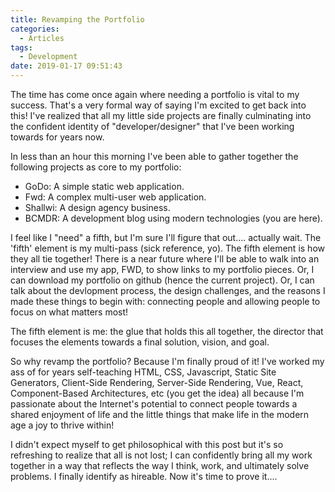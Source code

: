 ```yaml
---
title: Revamping the Portfolio
categories:
  - Articles
tags:
  - Development
date: 2019-01-17 09:51:43
---
```


The time has come once again where needing a portfolio is vital to my success. That's a very formal way of saying I'm excited to get back into this! I've realized that all my little side projects are finally culminating into the confident identity of "developer/designer" that I've been working towards for years now. 

In less than an hour this morning I've been able to gather together the following projects as core to my portfolio:
- GoDo: A simple static web application.
- Fwd: A complex multi-user web application.
- Shallwi: A design agency business.
- BCMDR: A development blog using modern technologies (you are here).

I feel like I "need" a fifth, but I'm sure I'll figure that out.... actually wait. The 'fifth' element is my multi-pass (sick reference, yo). The fifth element is how they all tie together! There is a near future where I'll be able to walk into an interview and use my app, FWD, to show links to my portfolio pieces. Or, I can download my portfolio on github (hence the current project). Or, I can talk about the devlopment process, the design challenges, and the reasons I made these things to begin with: connecting people and allowing people to focus on what matters most!

The fifth element is me: the glue that holds this all together, the director that focuses the elements towards a final solution, vision, and goal. 

So why revamp the portfolio? Because I'm finally proud of it! I've worked my ass of for years self-teaching HTML, CSS, Javascript, Static Site Generators, Client-Side Rendering, Server-Side Rendering, Vue, React, Component-Based Architectures, etc (you get the idea) all because I'm passionate about the Internet's potential to connect people towards a shared enjoyment of life and the little things that make life in the modern age a joy to thrive within! 

I didn't expect myself to get philosophical with this post but it's so refreshing to realize that all is not lost; I can confidently bring all my work together in a way that reflects the way I think, work, and ultimately solve problems. I finally identify as hireable. Now it's time to prove it....
